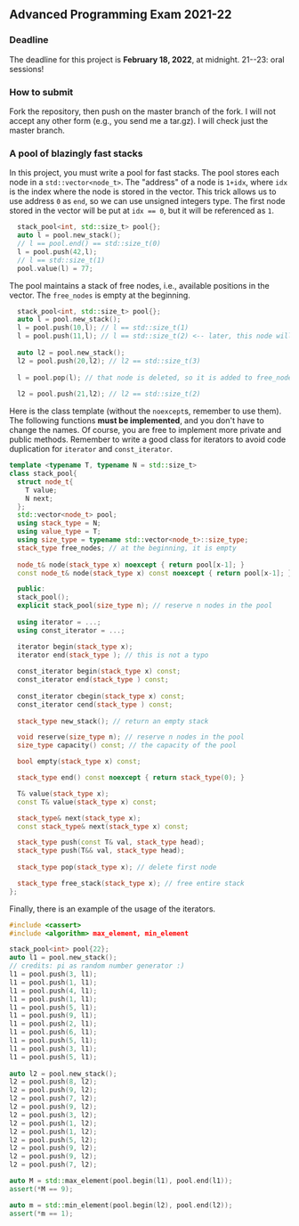 ## Advanced Programming Exam 2021-22

### Deadline

The deadline for this project is **February 18, 2022**, at midnight. 21--23: oral sessions!

### How to submit

Fork the repository, then push on the master branch of the fork. I will not accept any other form (e.g., you send me a tar.gz). I will check just the master branch. 

### A pool of blazingly fast stacks

In this project, you must write a pool for fast stacks. The pool stores each node in a `std::vector<node_t>`. The "address" of a node is `1+idx`, where `idx` is the index where the node is stored in the vector. This trick allows us to use address `0` as `end`, so we can use unsigned integers type. The first node stored in the vector will be put at `idx == 0`, but it will be referenced as `1`.

```c++
  stack_pool<int, std::size_t> pool{};
  auto l = pool.new_stack();
  // l == pool.end() == std::size_t(0)
  l = pool.push(42,l);
  // l == std::size_t(1)
  pool.value(l) = 77;
```

The pool maintains a stack of free nodes, i.e., available positions in the vector. The `free_nodes` is empty at the beginning.

```c++
  stack_pool<int, std::size_t> pool{};
  auto l = pool.new_stack();
  l = pool.push(10,l); // l == std::size_t(1)
  l = pool.push(11,l); // l == std::size_t(2) <-- later, this node will be deleted
  
  auto l2 = pool.new_stack();
  l2 = pool.push(20,l2); // l2 == std::size_t(3)
  
  l = pool.pop(l); // that node is deleted, so it is added to free_nodes
  
  l2 = pool.push(21,l2); // l2 == std::size_t(2)
```

Here is the class template (without the `noexcept`s, remember to use them). The following functions **must be implemented**, and you don't have to change the names. Of course, you are free to implement more private and public methods. Remember to write a good class for iterators to avoid code duplication for `iterator` and `const_iterator`.

```c++
template <typename T, typename N = std::size_t>
class stack_pool{
  struct node_t{
    T value;
    N next;
  };
  std::vector<node_t> pool;
  using stack_type = N;
  using value_type = T;
  using size_type = typename std::vector<node_t>::size_type;
  stack_type free_nodes; // at the beginning, it is empty
  
  node_t& node(stack_type x) noexcept { return pool[x-1]; }
  const node_t& node(stack_type x) const noexcept { return pool[x-1]; }

  public:
  stack_pool();
  explicit stack_pool(size_type n); // reserve n nodes in the pool
    
  using iterator = ...;
  using const_iterator = ...;

  iterator begin(stack_type x);
  iterator end(stack_type ); // this is not a typo
    
  const_iterator begin(stack_type x) const;
  const_iterator end(stack_type ) const; 
  
  const_iterator cbegin(stack_type x) const;
  const_iterator cend(stack_type ) const;
    
  stack_type new_stack(); // return an empty stack

  void reserve(size_type n); // reserve n nodes in the pool
  size_type capacity() const; // the capacity of the pool

  bool empty(stack_type x) const;

  stack_type end() const noexcept { return stack_type(0); }

  T& value(stack_type x);
  const T& value(stack_type x) const;

  stack_type& next(stack_type x);
  const stack_type& next(stack_type x) const;

  stack_type push(const T& val, stack_type head);
  stack_type push(T&& val, stack_type head);
  
  stack_type pop(stack_type x); // delete first node

  stack_type free_stack(stack_type x); // free entire stack
};
```

Finally, there is an example of the usage of the iterators.

```c++
#include <cassert>
#include <algorithm> max_element, min_element

stack_pool<int> pool{22};
auto l1 = pool.new_stack();
// credits: pi as random number generator :)
l1 = pool.push(3, l1);
l1 = pool.push(1, l1);
l1 = pool.push(4, l1);
l1 = pool.push(1, l1);
l1 = pool.push(5, l1);
l1 = pool.push(9, l1);
l1 = pool.push(2, l1);
l1 = pool.push(6, l1);
l1 = pool.push(5, l1);
l1 = pool.push(3, l1);
l1 = pool.push(5, l1);
    
auto l2 = pool.new_stack();
l2 = pool.push(8, l2);
l2 = pool.push(9, l2);
l2 = pool.push(7, l2);
l2 = pool.push(9, l2);
l2 = pool.push(3, l2);
l2 = pool.push(1, l2);
l2 = pool.push(1, l2);
l2 = pool.push(5, l2);
l2 = pool.push(9, l2);
l2 = pool.push(9, l2);
l2 = pool.push(7, l2);

auto M = std::max_element(pool.begin(l1), pool.end(l1));
assert(*M == 9);

auto m = std::min_element(pool.begin(l2), pool.end(l2));
assert(*m == 1);

```



